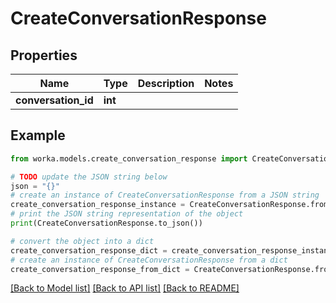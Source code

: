# CreateConversationResponse


## Properties

Name | Type | Description | Notes
------------ | ------------- | ------------- | -------------
**conversation_id** | **int** |  | 

## Example

```python
from worka.models.create_conversation_response import CreateConversationResponse

# TODO update the JSON string below
json = "{}"
# create an instance of CreateConversationResponse from a JSON string
create_conversation_response_instance = CreateConversationResponse.from_json(json)
# print the JSON string representation of the object
print(CreateConversationResponse.to_json())

# convert the object into a dict
create_conversation_response_dict = create_conversation_response_instance.to_dict()
# create an instance of CreateConversationResponse from a dict
create_conversation_response_from_dict = CreateConversationResponse.from_dict(create_conversation_response_dict)
```
[[Back to Model list]](../README.md#documentation-for-models) [[Back to API list]](../README.md#documentation-for-api-endpoints) [[Back to README]](../README.md)


